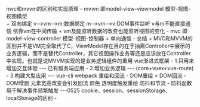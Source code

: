 mvc和mvvm的区别和实现原理
    - mvvm 即model-view-viewmodel 模型-视图-视图模型  
        + 双向绑定  v-->vm-->m:数据绑定 m-->vm-->v:DOM事件监听 v与m不能直接通信 依靠vm在中间传输
        + vm及能监听数据的改变也能监听视图的变化
    - mvc 即 model-view-controller 模型-视图-控制器
        + 单向通信
    - 总结
        + MVC和MVVM的区别并不是VM完全取代了C，ViewModel存在目的在于抽离Controller中展示的业务逻辑，而不是替代Controller，其它视图操作业务等还是应该放在Controller中实现。也就是说MVVM实现的是业务逻辑组件的重用
vue渐进式框架
    - 1.只用来增加交互体验 --- 已有服务端应用
    - 2.增加业务逻辑  ---  (core+vuex+vue-route)
    - 3.构建大型应用  --- vue-cli  webpack
重绘和回流
    - DOM重绘 < DOM回流
    - DOM增删 元素宽高改变会引发回流 颜色 透明度触发重绘
防抖和节流
    - 防抖函数 用于解决事件频繁触发
---0525
cookie、session、sessionStorage、localStorage的区别
    - 
